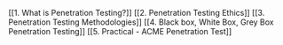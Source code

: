 [[1. What is Penetration Testing?]]
[[2. Penetration Testing Ethics]]
[[3. Penetration Testing Methodologies]]
[[4. Black box, White Box, Grey Box Penetration Testing]]
[[5. Practical - ACME Penetration Test]]
